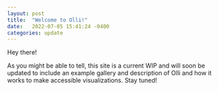 ```yaml
---
layout: post
title:  "Welcome to Olli!"
date:   2022-07-05 15:41:24 -0400
categories: update
---
```


Hey there!

As you might be able to tell, this site is a current WIP and will soon be updated to include an example gallery and description of Olli and how it works to make accessible visualizations. Stay tuned!
